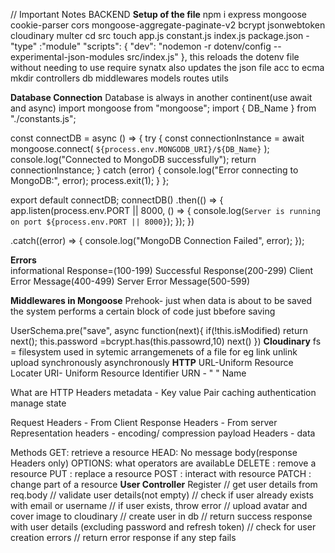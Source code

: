 // Important Notes BACKEND 
**Setup of the file**
npm i express mongoose cookie-parser cors mongoose-aggregate-paginate-v2 bcrypt jsonwebtoken
cloudinary multer
cd src 
touch app.js constant.js index.js
package.json - "type" :"module"
"scripts": {
    "dev": "nodemon -r dotenv/config --experimental-json-modules src/index.js"
  },
  this reloads the dotenv file without needing to use require synatx also updates the json file acc to ecma
mkdir controllers db middlewares models routes utils 

**Database Connection**
Database is always in another continent(use await and async)
import mongoose from "mongoose";
import { DB_Name } from "./constants.js";

const connectDB = async () => {
  try {
    const connectionInstance = await mongoose.connect(
      `${process.env.MONGODB_URI}/${DB_Name}`
    );
    console.log("Connected to MongoDB successfully");
    return connectionInstance;
  } catch (error) {
    console.log("Error connecting to MongoDB:", error);
    process.exit(1);
  }
};

export default connectDB;
connectDB()
  .then(() => {
    app.listen(process.env.PORT || 8000, () => {
      console.log(`Server is running on port ${process.env.PORT || 8000}`);
    });
  })

  .catch((error) => {
    console.log("MongoDB Connection Failed", error);
  });

**Errors**  
informational Response=(100-199)
Successful Response(200-299)
Client Error Message(400-499)
Server Error Message(500-599)

**Middlewares in Mongoose**
Prehook- just when data is about to be saved the system performs a certain block of code just bbefore saving

UserSchema.pre("save", async function(next){
  if(!this.isModified) return next();
  this.password =bcrypt.has(this.passowrd,10)
  next()
})
**Cloudinary**
fs = filesystem used in sytemic arrangemenets of a file for eg link unlink upload synchronously asynchronously 
**HTTP**
URL-Uniform Resource Locater
URI- Uniform Resource Identifier 
URN - " " Name

What are HTTP Headers 
metadata - Key value Pair
caching authentication manage state

Request Headers - From Client
Response Headers - From server
Representation headers - encoding/ compression
payload Headers - data

Methods
GET: retrieve a resource
HEAD: No message body(response Headers only)
OPTIONS: what operators are availabLe
DELETE : remove a resource
PUT : replace a resource
POST : interact with resource
PATCH : change part of a resource
**User Controller**
Register
  // get user details from req.body
  // validate user details(not empty)
  // check if user already exists with email or username
  // if user exists, throw error
  // upload avatar and cover image to cloudinary
  // create user in db
  // return success response with user details (excluding password and refresh token)
  // check for user creation errors
  // return error response if any step fails